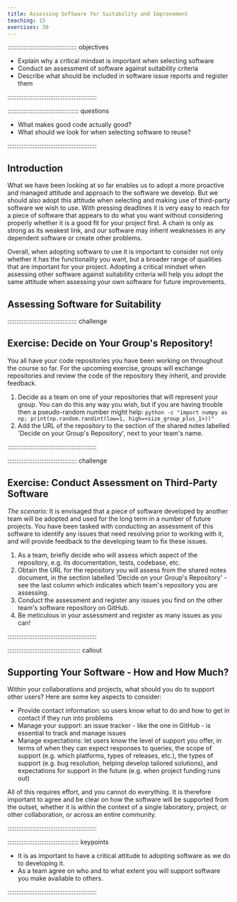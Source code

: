 ```yaml
---
title: Assessing Software for Suitability and Improvement
teaching: 15
exercises: 30
---
```


::::::::::::::::::::::::::::::::::::::: objectives

- Explain why a critical mindset is important when selecting software
- Conduct an assessment of software against suitability criteria
- Describe what should be included in software issue reports and register them

::::::::::::::::::::::::::::::::::::::::::::::::::

:::::::::::::::::::::::::::::::::::::::: questions

- What makes good code actually good?
- What should we look for when selecting software to reuse?

::::::::::::::::::::::::::::::::::::::::::::::::::

## Introduction

What we have been looking at so far enables us to adopt
a more proactive and managed attitude and approach to the software we develop.
But we should also adopt this attitude when
selecting and making use of third-party software we wish to use.
With pressing deadlines it is very easy to reach for
a piece of software that appears to do what you want
without considering properly whether it is a good fit for your project first.
A chain is only as strong as its weakest link,
and our software may inherit weaknesses in any dependent software or create other problems.

Overall, when adopting software to use it is important to consider
not only whether it has the functionality you want,
but a broader range of qualities that are important for your project.
Adopting a critical mindset when assessing other software against suitability criteria
will help you adopt the same attitude when assessing your own software for future improvements.

## Assessing Software for Suitability

:::::::::::::::::::::::::::::::::::::::  challenge

## Exercise: Decide on Your Group's Repository!

You all have your code repositories you have been working on throughout the course so far.
For the upcoming exercise,
groups will exchange repositories and review the code of the repository they inherit,
and provide feedback.

1. Decide as a team on one of your repositories that will represent your group.
  You can do this any way you wish,
  but if you are having trouble then a pseudo-random number might help:
  `python -c "import numpy as np; print(np.random.randint(low=1, high=<size_group_plus_1>))"`
2. Add the URL of the repository to
  the section of the shared notes labelled 'Decide on your Group's Repository',
  next to your team's name.

::::::::::::::::::::::::::::::::::::::::::::::::::

:::::::::::::::::::::::::::::::::::::::  challenge

## Exercise: Conduct Assessment on Third-Party Software

*The scenario:* It is envisaged that a piece of software developed by another team will be
adopted and used for the long term in a number of future projects.
You have been tasked with conducting an assessment of this software
to identify any issues that need resolving prior to working with it,
and will provide feedback to the developing team to fix these issues.

1. As a team, briefly decide who will assess which aspect of the repository,
  e.g. its documentation, tests, codebase, etc.
2. Obtain the URL for the repository you will assess from the shared notes document,
  in the section labelled 'Decide on your Group's Repository' -
  see the last column which indicates which team's repository you are assessing.
3. Conduct the assessment
  and register any issues you find on the other team's software repository on GitHub.
4. Be meticulous in your assessment and register as many issues as you can!

::::::::::::::::::::::::::::::::::::::::::::::::::

:::::::::::::::::::::::::::::::::::::::::  callout

## Supporting Your Software - How and How Much?

Within your collaborations and projects, what should you do to support other users?
Here are some key aspects to consider:

- Provide contact information:
  so users know what to do and how to get in contact if they run into problems
- Manage your support:
  an issue tracker - like the one in GitHub - is essential to track and manage issues
- Manage expectations:
  let users know the level of support you offer,
  in terms of when they can expect responses to queries,
  the scope of support (e.g. which platforms, types of releases, etc.),
  the types of support (e.g. bug resolution, helping develop tailored solutions),
  and expectations for support in the future (e.g. when project funding runs out)

All of this requires effort, and you cannot do everything.
It is therefore important to agree and be clear on
how the software will be supported from the outset,
whether it is within the context of a single laboratory,
project,
or other collaboration,
or across an entire community.


::::::::::::::::::::::::::::::::::::::::::::::::::



:::::::::::::::::::::::::::::::::::::::: keypoints

- It is as important to have a critical attitude to adopting software as we do to developing it.
- As a team agree on who and to what extent you will support software you make available to others.

::::::::::::::::::::::::::::::::::::::::::::::::::


